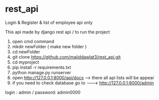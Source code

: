# rest_api
Login &amp; Register &amp; list of employee  api only


This api made by django rest api
/ to run the project

1. open cmd command
2. mkdir newFolder (  make new folder )
3. cd newFolder
4. git clone https://github.com/majiddawlat3/rest_api.git
5. cd  myproject
6. pip install -r requirements.txt
7. python manage.py runserver
8. open  http://127.0.0.1:8000/api/docs  --> there all api lists will be appear
9. if you need to check database  go to ---> http://127.0.0.1:8000/admin

login : admin / 
password: admin0000

